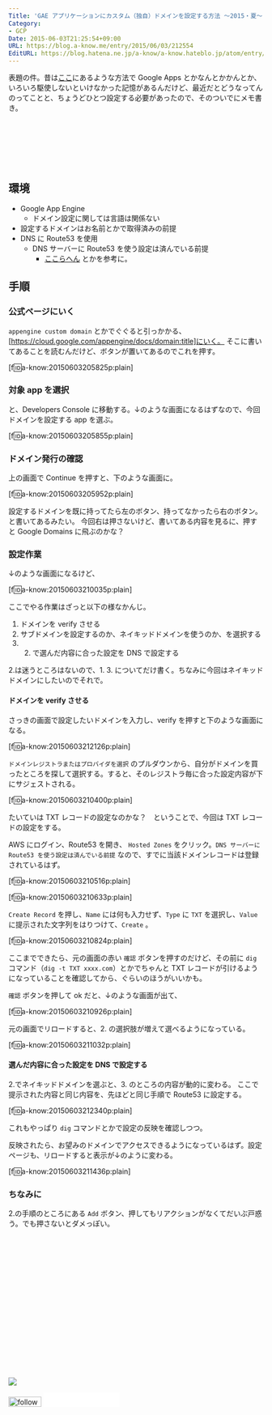 ```yaml
---
Title: 'GAE アプリケーションにカスタム（独自）ドメインを設定する方法 〜2015・夏〜 #gcpja #gcpug'
Category:
- GCP
Date: 2015-06-03T21:25:54+09:00
URL: https://blog.a-know.me/entry/2015/06/03/212554
EditURL: https://blog.hatena.ne.jp/a-know/a-know.hateblo.jp/atom/entry/8454420450096357755
---
```


表題の件。昔は[ここ](http://ameblo.jp/cabeat-e/entry-11395844646.html)にあるような方法で Google Apps とかなんとかかんとか、いろいろ駆使しないといけなかった記憶があるんだけど、最近だとどうなってんのってことと、ちょうどひとつ設定する必要があったので、そのついでにメモ書き。



<!-- more -->

<script async src="//pagead2.googlesyndication.com/pagead/js/adsbygoogle.js"></script>
<!-- article-top -->
<ins class="adsbygoogle"
     style="display:inline-block;width:728px;height:90px"
     data-ad-client="ca-pub-3463034538369189"
     data-ad-slot="8367620130"></ins>
<script>
(adsbygoogle = window.adsbygoogle || []).push({});
</script>


## 環境
* Google App Engine
  * ドメイン設定に関しては言語は関係ない
* 設定するドメインはお名前とかで取得済みの前提
* DNS に Route53 を使用
  * DNS サーバーに Route53 を使う設定は済んでいる前提
      * [ここらへん](http://tech.tanaka733.net/entry/2013/09/15/%E3%81%8A%E5%90%8D%E5%89%8D.com_%E3%81%A7%E5%8F%96%E3%81%A3%E3%81%9F%E3%83%89%E3%83%A1%E3%82%A4%E3%83%B3%E3%82%92_Amazon_Route53%E3%81%A7%E7%AE%A1%E7%90%86%E3%81%97%E3%80%81%E3%82%B5%E3%83%96%E3%83%89) とかを参考に。


## 手順
### 公式ページにいく
`appengine custom domain` とかでぐぐると引っかかる、[https://cloud.google.com/appengine/docs/domain:title]にいく。
そこに書いてあることを読むんだけど、ボタンが置いてあるのでこれを押す。


[f:id:a-know:20150603205825p:plain]


### 対象 app を選択
と、Developers Console に移動する。↓のような画面になるはずなので、今回ドメインを設定する app を選ぶ。



[f:id:a-know:20150603205855p:plain]



### ドメイン発行の確認
上の画面で Continue を押すと、下のような画面に。


[f:id:a-know:20150603205952p:plain]


設定するドメインを既に持ってたら左のボタン、持ってなかったら右のボタン。と書いてあるみたい。
今回右は押さないけど、書いてある内容を見るに、押すと Google Domains に飛ぶのかな？


###  設定作業
↓のような画面になるけど、


[f:id:a-know:20150603210035p:plain]


ここでやる作業はざっと以下の様なかんじ。

1. ドメインを verify させる
1. サブドメインを設定するのか、ネイキッドドメインを使うのか、を選択する
1. 2. で選んだ内容に合った設定を DNS で設定する


2.は迷うところはないので、1. 3. についてだけ書く。ちなみに今回はネイキッドドメインにしたいのでそれで。

#### ドメインを verify させる
さっきの画面で設定したいドメインを入力し、verify を押すと下のような画面になる。


[f:id:a-know:20150603212126p:plain]


`ドメインレジストラまたはプロバイダを選択` のプルダウンから、自分がドメインを買ったところを探して選択する。すると、そのレジストラ毎に合った設定内容が下にサジェストされる。


[f:id:a-know:20150603210400p:plain]


たいていは TXT レコードの設定なのかな？　ということで、今回は TXT レコードの設定をする。


AWS にログイン、Route53 を開き、 `Hosted Zones` をクリック。`DNS サーバーに Route53 を使う設定は済んでいる前提` なので、すでに当該ドメインレコードは登録されているはず。


[f:id:a-know:20150603210516p:plain]


[f:id:a-know:20150603210633p:plain]


`Create Record` を押し、`Name` には何も入力せず、`Type` に `TXT` を選択し、`Value` に提示された文字列をはりつけて、`Create` 。


[f:id:a-know:20150603210824p:plain]


ここまでできたら、元の画面の赤い `確認` ボタンを押すのだけど、その前に `dig` コマンド（`dig -t TXT xxxx.com`）とかでちゃんと TXT レコードが引けるようになっていることを確認してから、ぐらいのほうがいいかも。


`確認` ボタンを押して ok だと、↓のような画面が出て、


[f:id:a-know:20150603210926p:plain]


元の画面でリロードすると、2. の選択肢が増えて選べるようになっている。


[f:id:a-know:20150603211032p:plain]


#### 選んだ内容に合った設定を DNS で設定する
2.でネイキッドドメインを選ぶと、3. のところの内容が動的に変わる。
ここで提示された内容と同じ内容を、先ほどと同じ手順で Route53 に設定する。


[f:id:a-know:20150603212340p:plain]


これもやっぱり `dig` コマンドとかで設定の反映を確認しつつ。


反映されたら、お望みのドメインでアクセスできるようになっているはず。設定ページも、リロードすると表示が↓のように変わる。


[f:id:a-know:20150603211436p:plain]


### ちなみに
2.の手順のところにある `Add` ボタン、押してもリアクションがなくてだいぶ戸惑う。でも押さないとダメっぽい。


<div>
<br>
<script async src="//pagead2.googlesyndication.com/pagead/js/adsbygoogle.js"></script>
<!-- article-bottom2 -->
<ins class="adsbygoogle"
     style="display:inline-block;width:300px;height:250px"
     data-ad-client="ca-pub-3463034538369189"
     data-ad-slot="5274552934"></ins>
<script>
(adsbygoogle = window.adsbygoogle || []).push({});
</script>

<a href="http://bit.ly/pixe-la" target='blank' rel="nofollow"><img src="https://cdn-ak.f.st-hatena.com/images/fotolife/a/a-know/20181026/20181026091953.png"></a>
<br>
</div>

<div>
<a href='http://cloud.feedly.com/#subscription%2Ffeed%2Fhttp%3A%2F%2Fblog.a-know.me%2Ffeed'  target='blank'><img id='feedlyFollow' src='//s3.feedly.com/img/follows/feedly-follow-rectangle-volume-small_2x.png' alt='follow us in feedly' width='65' height='20'></a>



<iframe src="//blog.hatena.ne.jp/a-know/a-know.hateblo.jp/subscribe/iframe" allowtransparency="true" frameborder="0" scrolling="no" width="150" height="28"></iframe>
</div>


<script src="https://moshi-moshi.moshimo.works/moshimoshi/a_know_blog/2015-06-03-212554?title='GAE%20%E3%82%A2%E3%83%97%E3%83%AA%E3%82%B1%E3%83%BC%E3%82%B7%E3%83%A7%E3%83%B3%E3%81%AB%E3%82%AB%E3%82%B9%E3%82%BF%E3%83%A0%EF%BC%88%E7%8B%AC%E8%87%AA%EF%BC%89%E3%83%89%E3%83%A1%E3%82%A4%E3%83%B3%E3%82%92%E8%A8%AD%E5%AE%9A%E3%81%99%E3%82%8B%E6%96%B9%E6%B3%95%20%E3%80%9C2015%E3%83%BB%E5%A4%8F%E3%80%9C%20%23gcpja%20%23gcpug'"></script>
